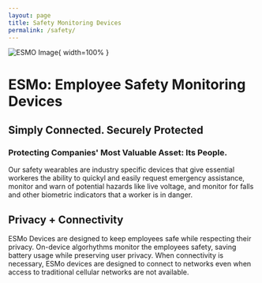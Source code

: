 ```yaml
---
layout: page
title: Safety Monitoring Devices
permalink: /safety/
---
```

![ESMO Image](./esmo-banner-1_800.png){ width=100% }
# ESMo: Employee Safety Monitoring Devices
## Simply Connected. Securely Protected

### Protecting Companies' Most Valuable Asset: Its People.
Our safety wearables are industry specific devices that give essential workeres the ability to quickyl and easily request emergency assistance, monitor and warn of potential hazards like live voltage, and monitor for falls and other biometric indicators that a worker is in danger. 

## Privacy + Connectivity
ESMo Devices are designed to keep employees safe while respecting their privacy. On-device algorhythms monitor the employees safety, saving battery usage while preserving user privacy. When connectivity is necessary, ESMo devices are designed to connect to networks even when access to traditional cellular networks are not available. 